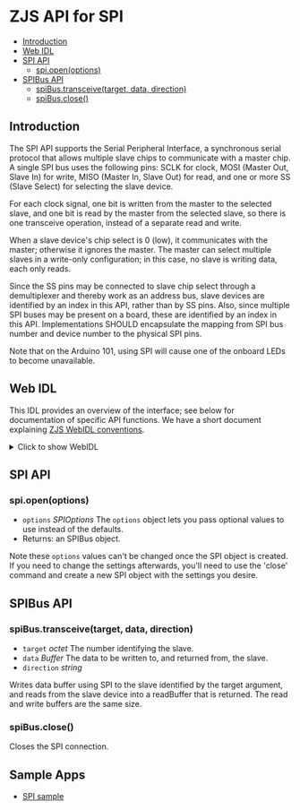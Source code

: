 ZJS API for SPI
===============

* [Introduction](#introduction)
* [Web IDL](#web-idl)
* [SPI API](#spi-api)
  * [spi.open(options)](#spiopenoptions)
* [SPIBus API](#spibus-api)
  * [spiBus.transceive(target, data, direction)](#spibustransceivetarget-data-direction)
  * [spiBus.close()](#spibusclose)

Introduction
------------
The SPI API supports the Serial Peripheral Interface, a synchronous
serial protocol that allows multiple slave chips to communicate with a
master chip.  A single SPI bus uses the following pins: SCLK for
clock, MOSI (Master Out, Slave In) for write, MISO (Master In, Slave
Out) for read, and one or more SS (Slave Select) for selecting the
slave device.

For each clock signal, one bit is written from the master to the
selected slave, and one bit is read by the master from the selected
slave, so there is one transceive operation, instead of a separate
read and write.

When a slave device's chip select is 0 (low), it communicates with the
master; otherwise it ignores the master. The master can select
multiple slaves in a write-only configuration; in this case, no slave
is writing data, each only reads.

Since the SS pins may be connected to slave chip select through a
demultiplexer and thereby work as an address bus, slave devices are
identified by an index in this API, rather than by SS pins. Also,
since multiple SPI buses may be present on a board, these are
identified by an index in this API. Implementations SHOULD encapsulate
the mapping from SPI bus number and device number to the physical SPI
pins.

Note that on the Arduino 101, using SPI will cause one of the onboard LEDs to
become unavailable.

Web IDL
-------
This IDL provides an overview of the interface; see below for
documentation of specific API functions.  We have a short document
explaining [ZJS WebIDL conventions](Notes_on_WebIDL.md).

<details>
<summary>Click to show WebIDL</summary>
<pre>// require returns a SPI object
// var spi = require('spi');<p><p>[ReturnFromRequire]
interface SPI {
    SPIBus open(SPIOptions init);
};<p>dictionary SPIOptions {
    octet bus;
    long speed;  // bus clock frequency in Hz
    boolean msbFirst;
    long polarity;
    long phase;
    unsigned long frameGap;
    string topology;
};<p>[ExternalInterface=(buffer,Buffer)]
interface SPIBus {
    void transceive(octet target, Buffer data, string direction);
    close();
};
</pre>
</details>

SPI API
-------
### spi.open(options)
* `options` *SPIOptions* The `options` object lets you pass optional values to use instead of the defaults.
* Returns: an SPIBus object.

Note these `options` values can't be changed once the SPI object is
created.  If you need to change the settings afterwards, you'll need
to use the 'close' command and create a new SPI object with the
settings you desire.

SPIBus API
----------
### spiBus.transceive(target, data, direction)
* `target` *octet* The number identifying the slave.
* `data` *Buffer* The data to be written to, and returned from, the slave.
* `direction` *string*

Writes data buffer using SPI to the slave identified by the target argument, and
reads from the slave device into a readBuffer that is returned.  The read and
write buffers are the same size.

### spiBus.close()

Closes the SPI connection.

Sample Apps
-----------
* [SPI sample](../samples/SPI.js)
